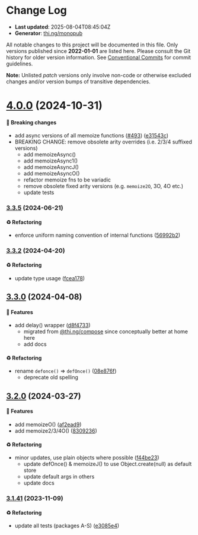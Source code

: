 # Change Log

- **Last updated**: 2025-08-04T08:45:04Z
- **Generator**: [thi.ng/monopub](https://thi.ng/monopub)

All notable changes to this project will be documented in this file.
Only versions published since **2022-01-01** are listed here.
Please consult the Git history for older version information.
See [Conventional Commits](https://conventionalcommits.org/) for commit guidelines.

**Note:** Unlisted _patch_ versions only involve non-code or otherwise excluded changes
and/or version bumps of transitive dependencies.

# [4.0.0](https://github.com/thi-ng/umbrella/tree/@thi.ng/memoize@4.0.0) (2024-10-31)

#### 🛑 Breaking changes

- add async versions of all memoize functions ([#493](https://github.com/thi-ng/umbrella/issues/493)) ([e31543c](https://github.com/thi-ng/umbrella/commit/e31543c))
- BREAKING CHANGE: remove obsolete arity overrides (i.e. 2/3/4 suffixed versions)
  - add memoizeAsync()
  - add memoizeAsync1()
  - add memoizeAsyncJ()
  - add memoizeAsyncO()
  - refactor memoize fns to be variadic
  - remove obsolete fixed arity versions (e.g. `memoize2O`, 3O, 4O etc.)
  - update tests

### [3.3.5](https://github.com/thi-ng/umbrella/tree/@thi.ng/memoize@3.3.5) (2024-06-21)

#### ♻️ Refactoring

- enforce uniform naming convention of internal functions ([56992b2](https://github.com/thi-ng/umbrella/commit/56992b2))

### [3.3.2](https://github.com/thi-ng/umbrella/tree/@thi.ng/memoize@3.3.2) (2024-04-20)

#### ♻️ Refactoring

- update type usage ([fcea178](https://github.com/thi-ng/umbrella/commit/fcea178))

## [3.3.0](https://github.com/thi-ng/umbrella/tree/@thi.ng/memoize@3.3.0) (2024-04-08)

#### 🚀 Features

- add delay() wrapper ([d8f4733](https://github.com/thi-ng/umbrella/commit/d8f4733))
  - migrated from [@thi.ng/compose](https://github.com/thi-ng/umbrella/tree/main/packages/compose) since conceptually better at home here
  - add docs

#### ♻️ Refactoring

- rename `defonce()` => `defOnce()` ([08e876f](https://github.com/thi-ng/umbrella/commit/08e876f))
  - deprecate old spelling

## [3.2.0](https://github.com/thi-ng/umbrella/tree/@thi.ng/memoize@3.2.0) (2024-03-27)

#### 🚀 Features

- add memoizeO() ([af2ead9](https://github.com/thi-ng/umbrella/commit/af2ead9))
- add memoize2/3/4O() ([8309236](https://github.com/thi-ng/umbrella/commit/8309236))

#### ♻️ Refactoring

- minor updates, use plain objects where possible ([f44be23](https://github.com/thi-ng/umbrella/commit/f44be23))
  - update defOnce() & memoizeJ() to use Object.create(null) as default store
  - update default args in others
  - update docs

### [3.1.41](https://github.com/thi-ng/umbrella/tree/@thi.ng/memoize@3.1.41) (2023-11-09)

#### ♻️ Refactoring

- update all tests (packages A-S) ([e3085e4](https://github.com/thi-ng/umbrella/commit/e3085e4))
